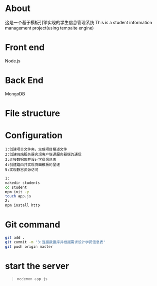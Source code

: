 # About
这是一个基于模板引擎实现的学生信息管理系统
This is a student information management project(using tempalte engine)

# Front end
Node.js

# Back End 
MongoDB

# File structure

# Configuration
```
1:创建项目文件夹，生成项目描述文件
2:创建网站服务器实现客户端课服务器端的通信
3:连接数据库并设计学员信息表
4:创建路由并实现页面模板的呈递
5:实现静态资源访问
```



```bash
1:
makedir students
cd student
npm init -y
touch app.js
2:
npm install http
```



# Git command
```bash
git add .
git commit -m "3:连接数据库并根据需求设计学员信息表"
git push origin master
```



# start the server
 >```bash
 >nodemon app.js
 >```
 >
 >

